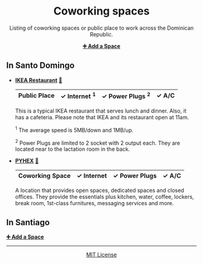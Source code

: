 <div align=center>

# Coworking spaces

Listing of coworking spaces or public place to work across the Dominican Republic.

**[:heavy_plus_sign: Add a Space](https://github.com/developersdo/coworking/issues/new)**

</div>

## In Santo Domingo

 - **[IKEA Restaurant](https://www.ikea.com.do/santodomingo/desktop/es_do/restaurante)** [:round_pushpin:](https://goo.gl/maps/2LAzYTHsYSK2)
 
   <table>
     <thead>
       <tr>
         <th>Public Place</th>
         <th>✓ Internet <sup>1</sup></th>
         <th>✓ Power Plugs <sup>2</sup></th>
         <th>✓ A/C</th>
       </tr>
     </thead>
   </table>
   
   This is a typical IKEA restaurant that serves lunch and dinner. Also, it has a cafeteria. Please note that IKEA and its restaurant open at 11am.

   <sup>1</sup> The average speed is 5MB/down and 1MB/up.
   
   <sup>2</sup> Power Plugs are limited to 2 socket with 2 output each. They are located near to the lactation room in the back.

 - **[PYHEX](http://www.pyhexwork.com/)** [:round_pushpin:](https://goo.gl/maps/pbHrYkx5aVS2)

   <table>
     <thead>
       <tr>
         <th>Coworking Space</th>
         <th>✓ Internet</th>
         <th>✓ Power Plugs</th>
         <th>✓ A/C</th>
       </tr>
     </thead>
   </table>

   A location that provides open spaces, dedicated spaces and closed offices. They provide the essentials plus kitchen, water, coffee, lockers, break room, 1st-class furnitures, messaging services and more.

## In Santiago

**[:heavy_plus_sign: Add a Space](https://github.com/developersdo/coworking/issues/new)**

---

<div align=center>

[MIT License](LICENSE)

</div>
